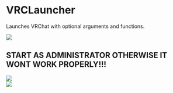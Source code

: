 <!DOCTYPE html>
<html>
   <head>
   </head>
   <body>
   <h1>VRCLauncher</h1>
   <p>Launches VRChat with optional arguments and functions.</p>
   <img src="https://user-images.githubusercontent.com/105979511/198811006-26656901-fbd3-4211-8c24-0e373076f688.png"></img><br/>
    
   <h2>START AS ADMINISTRATOR OTHERWISE IT WONT WORK PROPERLY!!!</h2>
   <img src="https://user-images.githubusercontent.com/105979511/198198758-cd98644c-31bb-46fc-afcf-f6968f867821.png"></img><br/>
   <img src="https://user-images.githubusercontent.com/105979511/198198697-cba05147-8082-4e9e-94c7-00edd659a600.png"></img><br/>
   </body>
</html>
